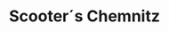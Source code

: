 ---
title: "Scooter´s Chemnitz"
url: /chemnitz/scooter-s-chemnitz-zwickauer-strasse-2/
shop: Motorrad
---